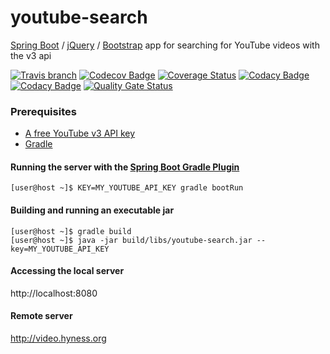 # youtube-search
[Spring Boot](http://projects.spring.io/spring-boot/) / [jQuery](https://jquery.com/) / [Bootstrap](https://getbootstrap.com/) app for searching for YouTube videos with the v3 api

[![Travis branch](https://img.shields.io/travis/hyness/youtube-search?logo=travis)](https://travis-ci.org/hyness/youtube-search)
[![Codecov Badge](https://img.shields.io/codecov/c/github/hyness/youtube-search)](https://codecov.io/gh/hyness/youtube-search)
[![Coverage Status](https://coveralls.io/repos/github/hyness/youtube-search/badge.svg)](https://coveralls.io/github/hyness/youtube-search)
[![Codacy Badge](https://api.codacy.com/project/badge/Grade/5cf21d9dc86b48d08b679e33eff9fa9d)](https://www.codacy.com/manual/hyness/youtube-search?utm_source=github.com&amp;utm_medium=referral&amp;utm_content=hyness/youtube-search&amp;utm_campaign=Badge_Grade)
[![Codacy Badge](https://img.shields.io/codacy/coverage/5cf21d9dc86b48d08b679e33eff9fa9d?logo=codacy)](https://www.codacy.com/manual/hyness/youtube-search?utm_source=github.com&utm_medium=referral&utm_content=hyness/youtube-search&utm_campaign=Badge_Coverage)
[![Quality Gate Status](https://img.shields.io/sonar/alert_status/youtube-search?logo=sonarcloud&server=https%3A%2F%2Fsonarcloud.io)](https://sonarcloud.io/dashboard?id=youtube-search)

### Prerequisites
* [A free YouTube v3 API key](https://developers.google.com/youtube/registering_an_application#Create_API_Keys)
* [Gradle](https://gradle.org)

#### Running the server with the [Spring Boot Gradle Plugin](https://docs.spring.io/spring-boot/docs/current/gradle-plugin/reference/html/)
```
[user@host ~]$ KEY=MY_YOUTUBE_API_KEY gradle bootRun
```

#### Building and running an executable jar
```
[user@host ~]$ gradle build
[user@host ~]$ java -jar build/libs/youtube-search.jar --key=MY_YOUTUBE_API_KEY
```

#### Accessing the local server
http://localhost:8080

#### Remote server
http://video.hyness.org
